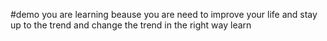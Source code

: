#demo
you are learning beause you are need to improve your life and stay up to the trend and change the trend in  the right way learn 
